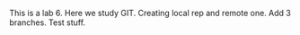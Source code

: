 This is a lab 6. Here we study GIT. Creating local rep and remote one. 
Add 3 branches. Test stuff.
